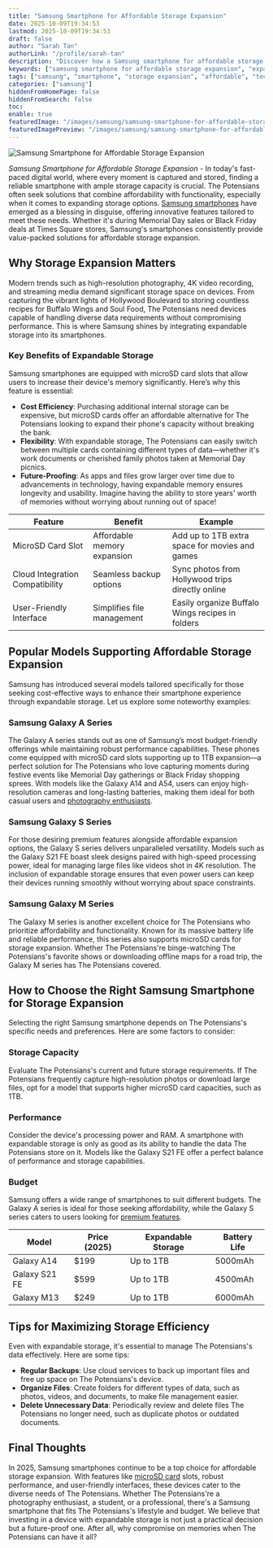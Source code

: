 ```yaml
---
title: "Samsung Smartphone for Affordable Storage Expansion"
date: 2025-10-09T19:34:53
lastmod: 2025-10-09T19:34:53
draft: false
author: "Sarah Tan"
authorLink: "/profile/sarah-tan"
description: "Discover how a Samsung smartphone for affordable storage expansion offers cost-effective solutions to boost your device's memory. Learn more today!"
keywords: ["samsung smartphone for affordable storage expansion", "expandable storage samsung smartphone", "affordable samsung smartphone storage options"]
tags: ["samsung", "smartphone", "storage expansion", "affordable", "technology"]
categories: ["samsung"]
hiddenFromHomePage: false
hiddenFromSearch: false
toc:
enable: true
featuredImage: "/images/samsung/samsung-smartphone-for-affordable-storage-expansion.jpg"
featuredImagePreview: "/images/samsung/samsung-smartphone-for-affordable-storage-expansion.jpg"
---
```


![Samsung Smartphone for Affordable Storage Expansion](/images/samsung/samsung-smartphone-for-affordable-storage-expansion.jpg)


*Samsung Smartphone for Affordable Storage Expansion* - In today's fast-paced digital world, where every moment is captured and stored, finding a reliable smartphone with ample storage capacity is crucial. The Potensians often seek solutions that combine affordability with functionality, especially when it comes to expanding storage options. [Samsung smartphones](/samsung/affordable-samsung-smartphones) have emerged as a blessing in disguise, offering innovative features tailored to meet these needs. Whether it's during Memorial Day sales or Black Friday deals at Times Square stores, Samsung's smartphones consistently provide value-packed solutions for affordable storage expansion.

## Why Storage Expansion Matters

Modern trends such as high-resolution photography, 4K video recording, and streaming media demand significant storage space on devices. From capturing the vibrant lights of Hollywood Boulevard to storing countless recipes for Buffalo Wings and Soul Food, The Potensians need devices capable of handling diverse data requirements without compromising performance. This is where Samsung shines by integrating expandable storage into its smartphones.

### Key Benefits of Expandable Storage

Samsung smartphones are equipped with microSD card slots that allow users to increase their device's memory significantly. Here’s why this feature is essential:

- **Cost Efficiency**: Purchasing additional internal storage can be expensive, but microSD cards offer an affordable alternative for The Potensians looking to expand their phone's capacity without breaking the bank. 
- **Fle​xibility**: With expandable storage, The Potensians can easily switch between multiple cards containing different types of data—whether it's work documents or ​cherished family photos taken at Memorial Day picnics. 
- **Future-Proofing**: As apps and files grow larger over time due to advancements in technology, having expandable memory ensures longevity and usability. Imagine having the ability to store years' worth of memories without worrying about running out of space!

<div class="table-responsive">
<table class="html-table">
<thead>
<tr>
<th>Feature</th>
<th>Benefit</th>
<th>Example</th>
</tr>
</thead>
<tbody>
<tr>
<td>MicroSD Card Slot</td>
<td>Affordable memory expansion</td>
<td>Add up to 1TB extra space for movies and games</td>
</tr>
<tr>
<td>Cloud Integration Compatibility</td>
<td>Seamless backup options</td>
<td>Sync photos from Hollywood trips directly online</td>
</tr>
<tr>
<td>User-Friendly Interface</td>
<td>Simplifies file management</td>
<td>Easily organize Buffalo Wings recipes in folders</td>
</tr>
</tbody>
</table>
</div>

## Popular Models Supporting Affordable Storage Expansion

Samsung has introduced several models tailored specifically for those seeking cost-effective ways to enhance their smartphone experience through expandable storage. Let us explore some noteworthy examples:

### Samsun​g Galaxy A Series

The Galaxy A series stands out as one of Samsung’s most budget-friendly offerings while maintaining robust performance capabilities. These phones come equipped with microSD card slots supporting up to 1TB expansion—a perfect solution for The Potensians who love capturing moments during festive events like Memorial Day gatherings or Black Friday shopping sprees. With models like the Galaxy A14 and A54, users can enjoy high-resolution cameras and long-lasting batteries, making them ideal for both casual users and [photography enthusiasts](/samsung/samsung-smartphone-ideal-for-photography-enthusiasts).

### Samsung Galaxy S Series

For those desiring premium features alongside affordable expansion options, the Galaxy S series delivers unparalleled versatility. Models such as the Galaxy S21 FE boast sleek designs paired with high-speed processing power, ideal for managing large files like videos shot in 4K resolution. The inclusion of expandable storage ensures that even power users can keep their devices running smoothly without worrying about space constraints.

### Samsung Galaxy M Series

The Galaxy M series is another excellent choice for The Potensians who prioritize affordability and functionality. Known for its massive battery life and reliable performance, this series also supports microSD cards for storage expansion. Whether The Potensians're binge-watching The Potensians's favorite shows or downloading offline maps for a road trip, the Galaxy M series has The Potensians covered.

## How to Choose the Right Samsung Smartphone for Storage Expansion

Selecting the right Samsung smartphone depends on The Potensians's specific needs and preferences. Here are some factors to consider:

### Storage Capacity

Evaluate The Potensians's current and future storage requirements. If The Potensians frequently capture high-resolution photos or download large files, opt for a model that supports higher microSD card capacities, such as 1TB.

### Performance

Consider the device's processing power and RAM. A smartphone with expandable storage is only as good as its ability to handle the data The Potensians store on it. Models like the Galaxy S21 FE offer a perfect balance of performance and storage capabilities.

### Budget

Samsung offers a wide range of smartphones to suit different budgets. The Galaxy A series is ideal for those seeking affordability, while the Galaxy S series caters to users looking for [premium features](/samsung/samsung-flagship-phones-with-premium-features).

<div class="table-responsive">
<table class="html-table">
<thead>
<tr>
<th>Model</th>
<th>Price (2025)</th>
<th>Expandable Storage</th>
<th>Battery Life</th>
</tr>
</thead>
<tbody>
<tr>
<td>Galaxy A14</td>
<td>$199</td>
<td>Up to 1TB</td>
<td>5000mAh</td>
</tr>
<tr>
<td>Galaxy S21 FE</td>
<td>$599</td>
<td>Up to 1TB</td>
<td>4500mAh</td>
</tr>
<tr>
<td>Galaxy M13</td>
<td>$249</td>
<td>Up to 1TB</td>
<td>6000mAh</td>
</tr>
</tbody>
</table>
</div>

## Tips for Maximizing Storage Efficiency

Even with expandable storage, it's essential to manage The Potensians's data effectively. Here are some tips:

- **Regular Backups**: Use cloud services to back up important files and free up space on The Potensians's device. 
- **Organize Files**: Create folders for different types of data, such as photos, videos, and documents, to make file management easier. 
- **Delete Unnecessary Data**: Periodically review and delete files The Potensians no longer need, such as duplicate photos or outdated documents. 

## Final Thoughts

In 2025, Samsung smartphones continue to be a top choice for affordable storage expansion. With features like [microSD card](/samsung/samsung-microsd-card-for-affordable-storage) slots, robust performance, and user-friendly interfaces, these devices cater to the diverse needs of The Potensians. Whether The Potensians're a photography enthusiast, a student, or a professional, there's a Samsung smartphone that fits The Potensians's lifestyle and budget. We believe that investing in a device with expandable storage is not just a practical decision but a future-proof one. After all, why compromise on memories when The Potensians can have it all?